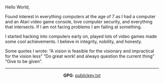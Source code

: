 Hello World,

Found interest in everything computers at the age of 7 as I had a computer and an Atari video game console, love computer security, and everything that intersects. If I am not facing problems I am failing at something.

I started hacking into computers early on, played lots of video games made some cool achievements. I believe in integrity, nobility, and honesty.

Some quotes I wrote: “A vision is feasible for the visionary and impractical for the vision less”  “Do great work! and always question the current thing” “Give to be given”.

---

<div align="center">

**GPG**: [publickey.txt](https://github.com/husseinmuhaisen/husseinmuhaisen.github.io/blob/main/husseinmuhaisen-public-keys.txt)

</div>
